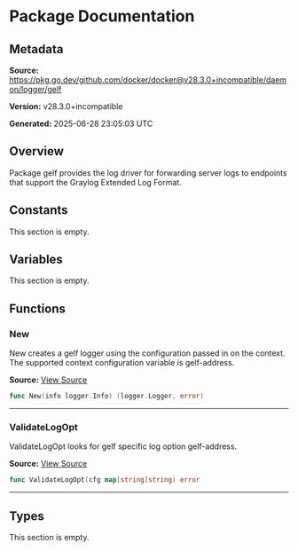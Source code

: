 # Package Documentation

## Metadata

**Source:** https://pkg.go.dev/github.com/docker/docker@v28.3.0+incompatible/daemon/logger/gelf

**Version:** v28.3.0+incompatible

**Generated:** 2025-06-28 23:05:03 UTC

## Overview

Package gelf provides the log driver for forwarding server logs to
endpoints that support the Graylog Extended Log Format.


## Constants

This section is empty.

## Variables

This section is empty.

## Functions

### New

New creates a gelf logger using the configuration passed in on the
context. The supported context configuration variable is gelf-address.

**Source:** [View Source](https://github.com/docker/docker/blob/v28.3.0/daemon/logger/gelf/gelf.go#L39)  

```go
func New(info logger.Info) (logger.Logger, error)
```

---

### ValidateLogOpt

ValidateLogOpt looks for gelf specific log option gelf-address.

**Source:** [View Source](https://github.com/docker/docker/blob/v28.3.0/daemon/logger/gelf/gelf.go#L203)  

```go
func ValidateLogOpt(cfg map[string]string) error
```

---

## Types

This section is empty.

